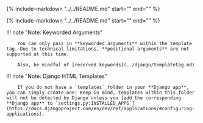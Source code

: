{% include-markdown "../../README.md" start="<!--html-header-start-->" end="<!--html-header-end-->" %}

{% include-markdown "../../README.md" start="<!--html-code-start-->" end="<!--html-code-end-->" %}

!!! note "Note: Keyworded Arguments"

        You can only pass in **keyworded arguments** within the template tag. Due to technical limitations, **positional arguments** are not supported at this time.

        Also, be mindful of [reserved keywords](../django/templatetag.md).

!!! note "Note: Django HTML Templates"

        If you do not have a `templates` folder in your **Django app**, you can simply create one! Keep in mind, templates within this folder will not be detected by Django unless you [add the corresponding **Django app** to `settings.py:INSTALLED_APPS`](https://docs.djangoproject.com/en/dev/ref/applications/#configuring-applications).
